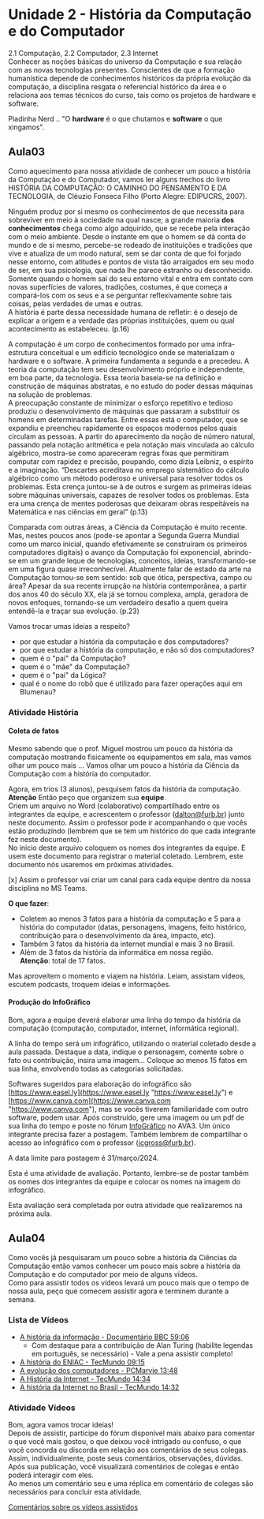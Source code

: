 # Unidade 2 - História da Computação e do Computador

2.1 Computação, 2.2 Computador, 2.3 Internet  
Conhecer as noções básicas do universo da Computação e sua relação com as novas tecnologias presentes. Conscientes de que a formação humanística depende de conhecimentos históricos da própria evolução da computação, a disciplina resgata o referencial histórico da área e o relaciona aos temas técnicos do curso, tais como os projetos de hardware e software.  

Piadinha Nerd .. "O **hardware** é o que chutamos e **software** o que xingamos".  

## Aula03

Como aquecimento para nossa atividade de conhecer um pouco a história da Computação e do Computador, vamos ler alguns trechos do livro HISTÓRIA DA COMPUTAÇÃO: O CAMINHO DO PENSAMENTO E DA TECNOLOGIA, de Cléuzio Fonseca Filho (Porto Alegre: EDIPUCRS, 2007).  

Ninguém produz por si mesmo os conhecimentos de que necessita para sobreviver em meio à sociedade na qual nasce; a grande maioria **dos conhecimentos** chega como algo adquirido, que se recebe pela interação com o meio ambiente. Desde o instante em que o homem se dá conta do mundo e de si mesmo, percebe-se rodeado de  instituições e tradições que vive e atualiza de um modo natural, sem se dar conta de que foi forjado nesse entorno, com atitudes e pontos de vista tão arraigados em seu modo de ser, em sua psicologia, que nada lhe parece estranho ou desconhecido. Somente quando o homem sai do seu entorno vital e entra em contato com novas superfícies de valores, tradições, costumes, é que começa a compará-los com os seus e a se perguntar reflexivamente sobre tais coisas, pelas verdades de umas e outras.  
A história é parte dessa necessidade humana de refletir: é o desejo de explicar a origem e a verdade das próprias instituições, quem ou qual acontecimento as estabeleceu. (p.16)  

A computação é um corpo de conhecimentos formado por uma infra-estrutura conceitual e um edifício tecnológico onde se materializam o hardware e o software. A primeira fundamenta a segunda e a precedeu. A teoria da computação tem seu desenvolvimento próprio e independente, em boa parte, da tecnologia. Essa teoria baseia-se na definição e construção de máquinas abstratas, e no estudo do poder dessas máquinas na solução de problemas.  
A preocupação constante de minimizar o esforço repetitivo e tedioso produziu o desenvolvimento de máquinas que passaram a substituir os homens em determinadas tarefas. Entre essas está o computador, que se expandiu e preencheu rapidamente os espaços modernos pelos quais circulam as pessoas. A partir do aparecimento da noção de número natural, passando pela notação aritmética e pela notação mais vinculada ao cálculo algébrico, mostra-se como apareceram regras fixas que permitiram computar com rapidez e precisão, poupando, como dizia Leibniz, o espírito e a imaginação. “Descartes acreditava no emprego sistemático do cálculo algébrico como um método poderoso e universal para resolver todos os problemas. Esta crença juntou-se à de outros e surgem as primeiras ideias sobre máquinas universais, capazes de resolver todos os problemas. Esta era uma crença de mentes poderosas que deixaram obras respeitáveis na Matemática e nas ciências em geral” (p.13)  

Comparada com outras áreas, a Ciência da Computação é muito recente. Mas, nestes poucos anos (pode-se apontar a Segunda Guerra Mundial como um marco inicial, quando efetivamente se construíram os primeiros computadores digitais) o avanço da Computação foi exponencial, abrindo-se em um grande leque de tecnologias, conceitos, ideias, transformando-se em uma figura quase irreconhecível. Atualmente falar de estado da arte na Computação tornou-se sem sentido: sob que ótica, perspectiva, campo ou área? Apesar da sua recente irrupção na história contemporânea, a partir dos anos 40 do século XX, ela já se tornou complexa, ampla, geradora de novos enfoques, tornando-se um verdadeiro desafio a quem queira entendê-la e traçar sua evolução. (p.23)  

Vamos trocar umas ideias a respeito?  

- por que estudar a história da computação e dos computadores? <!-- Para não repetir os mesmos erros passados. Podem até passar por erros novos, mas não passar pelos os mesmos. -->  
- por que estudar a história da computação, e não só dos computadores? <!-- A ciência vem antes do computador ... -->  
- quem é o "pai" da Computação? <!-- Alan Turing -->
- quem é o "mãe" da Computação? <!-- Ada Lovelace -->
- quem é o "pai" da Lógica? <!-- Aristóteles -->
- qual é o nome do robô que é utilizado para fazer operações aqui em Blumenau? <!--   Da Vince - O "nosso, em Blumenau" é controlado por um médico. Mas tem uma versão que fez um tipo de cirurgia totalmente autônomo -->  

### Atividade História

#### Coleta de fatos

Mesmo sabendo que o prof. Miguel mostrou um pouco da história da computação mostrando fisicamente os equipamentos em sala, mas vamos olhar um pouco mais ... Vamos olhar um pouco a história da Ciência da Computação com a história do computador.  

Agora, em trios (3 alunos), pesquisem fatos da história da computação.  
**Atenção** Então peço que organizem sua **equipe**.  
Criem um arquivo no Word (colaborativo) compartilhado entre os integrantes da equipe, e acrescentem o professor (dalton@furb.br) junto neste documento. Assim o professor pode ir acompanhando o que vocês estão produzindo (lembrem que se tem um histórico do que cada integrante fez neste documento).  
No inicio deste arquivo coloquem os nomes dos integrantes da equipe. E usem este documento para registrar o material coletado.  Lembrem, este documento nós usaremos em próximas atividades.  

[x] Assim o professor vai criar um canal para cada equipe dentro da nossa disciplina no MS Teams.  

**O que fazer**:

- Coletem ao menos 3 fatos para a história da computação e 5 para a história do computador (datas, personagens, imagens, feito histórico, contribuição para o desenvolvimento da área, impacto, etc).  
- Também 3 fatos da história da internet mundial e mais 3 no Brasil.  
- Além de 3 fatos da história da informática em nossa região.  
**Atenção**: total de 17 fatos.  

Mas aproveitem o momento e viajem na história. Leiam, assistam vídeos, escutem podcasts, troquem ideias e informações.  

<!-- [x]TODO:INICIO atualizar: deixar comentada está segunda parte do enunciado do trabalho, para eles primero pesquisarem os fatos acima e depois criarem a linha do tempo -->
#### Produção do InfoGráfico

Bom, agora a equipe deverá elaborar uma linha do tempo da história da computação (computação, computador, internet, informática regional).  

A linha do tempo será um infográfico, utilizando o material coletado desde a aula passada. Destaque a data, indique o personagem, comente sobre o fato ou contribuição, insira uma imagem... Coloque ao menos 15 fatos em sua linha, envolvendo todas as categorias solicitadas.  

Softwares sugeridos para elaboração do infográfico são [https://www.easel.ly](https://www.easel.ly "https://www.easel.ly") e [https://www.canva.com](https://www.canva.com "https://www.canva.com"), mas se vocês tiverem familiaridade com outro software, podem usar. Após construído, gere uma imagem ou um pdf de sua linha do tempo e poste no fórum [InfoGráfico](https://ava3.furb.br/mod/forum/view.php?id=513741 "InfoGráfico") no AVA3. Um único integrante precisa fazer a postagem. Também lembrem de compartilhar o acesso ao infográfico com o professor (jcgross@furb.br).  

A data limite para postagem é 31/março/2024.  

Esta é uma atividade de avaliação. Portanto, lembre-se de postar também os nomes dos integrantes da equipe e colocar os nomes na imagem do infográfico.  

Esta avaliação será completada por outra atividade que realizaremos na próxima aula.

<!-- 
Unidade 2: atividade
    Segue o link do enunciado da atividade: https://github.com/jcgross/IC_Jan/tree/main/Unidade2#atividade

O que deve ser feito até a próxima aula:
 - vocês criarem a equipe, compartilhar o documento entre os integrantes da equipe e com o professor;
 - dividirem qual fato histórico (dos 17 fatos) fica para qual aluno;
 - buscarem material sobre o seu fato escolhido.

E na próxima aula, faremos:
 - das 20:20~21:10 para vocês mostrarem para os integrantes da equipe o material pesquisado, e organizarem no documento;
 - das 21:10~22:00  cada equipe começa a montar o seu infográfico do material pesquisado.  

Bom final de semana e boa páscoa!
-->

## Aula04

Como vocês já pesquisaram um pouco sobre a história da Ciências da Computação então vamos conhecer um pouco mais sobre a história da Computação e do computador por meio de alguns vídeos.  
Como para assistir todos os vídeos levará um pouco mais que o tempo de nossa aula, peço que comecem assistir agora e terminem durante a semana.  

### Lista de Vídeos

- [A história da informação - Documentário BBC 59:06](<https://www.youtube.com/watch?v=ppNCQ5cC5uA&feature=youtu.be> "A história da informação - Documentário BBC")  
  - Com destaque para a contribuição de Alan Turing (habilite legendas em português, se necessário) - Vale a pena assistir completo!  
- [A história do ENIAC - TecMundo 09:15](<https://www.youtube.com/watch?v=dy0wpDfnpzo> "A história do ENIAC - TecMundo")  
- [A evolução dos computadores - PCMarvie 13:48](<https://www.youtube.com/watch?v=mFdUqqwzbVs> "[A evolução dos computadores - PCMarvie")  
- [A História da Internet - TecMundo 14:34](<https://www.youtube.com/watch?v=pKxWPo73pX0> "A História da Internet - TecMundo")  
- [A história da Internet no Brasil - TecMundo 14:32](<https://www.youtube.com/watch?v=k_inQhpKprg> "A história da Internet no Brasil - TecMundo")  

### Atividade Vídeos

Bom, agora vamos trocar ideias!  
Depois de assistir, participe do fórum disponível mais abaixo para comentar o que você mais gostou, o que deixou você intrigado ou confuso, o que você concorda ou discorda em relação aos comentários de seus colegas.  
Assim, individualmente, poste seus comentários, observações, dúvidas. Após sua publicação, você visualizará comentários de colegas e então poderá interagir com eles.  
Ao menos um comentário seu e uma réplica em comentário de colegas são necessários para concluir esta atividade.  

[Comentários sobre os vídeos assistidos](<https://ava3.furb.br/mod/assign/view.php?id=837704> "Comentários sobre os vídeos assistidos")  
